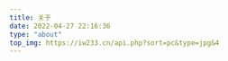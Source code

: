 ```yaml
---
title: 关于
date: 2022-04-27 22:16:36
type: "about"
top_img: https://iw233.cn/api.php?sort=pc&type=jpg&4
---
```

